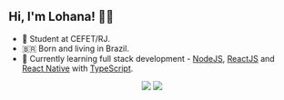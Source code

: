 ## Hi, I'm Lohana! 👋🏽

- 📝 Student at CEFET/RJ.<br>
- 🇧🇷 Born and living in Brazil. <br>
- 🌱 Currently learning full stack development - [NodeJS](https://nodejs.org/), [ReactJS](https://reactjs.org/) and [React Native](https://reactnative.dev/) with [TypeScript](https://www.typescriptlang.org/).

<p align="center">
    <a href="https://www.linkedin.com/in/heyloh/"><img src="https://img.shields.io/badge/heyloh%20-%230077B5.svg?&style=for-the-badge&logo=linkedin&logoColor=white"/></a>
    <a href="https://twitter.com/heeeloh"><img src="https://img.shields.io/badge/heeeloh%20-%231DA1F2.svg?&style=for-the-badge&logo=Twitter&logoColor=white"/></a>
</p>

<!--

<center>
    <table align="center">
      <tr>
          <td>
              <img width="440px" align="center" src="https://github-readme-stats.vercel.app/api?username=heyloh&count_private=true&hide_border=true" />
          </td>
      </tr>  
    </table>
</center>

-->
